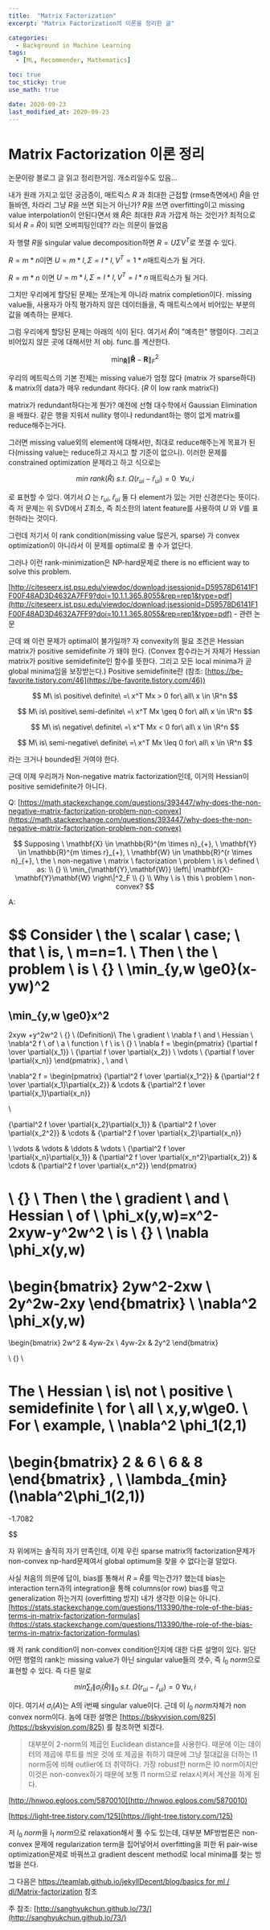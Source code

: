 ```yaml
---
title:  "Matrix Factorization"
excerpt: "Matrix Factorization의 이론을 정리한 글"

categories:
  - Background in Machine Learning
tags:
  - [ML, Recommender, Mathematics]

toc: true
toc_sticky: true
use_math: true 

date: 2020-09-23
last_modified_at: 2020-09-23
---
```


# Matrix Factorization 이론 정리

논문이랑 블로그 글 읽고 정리한거임. 개소리일수도 있음...

내가 원래 가지고 있던 궁금증이, 매트릭스 $R$ 과 최대한 근접할 (rmse측면에서) $\hat R$을 만들바엔, 차라리 그냥 $R$을 쓰면 되는거 아닌가?  $R$을 쓰면 overfitting이고 missing value interpolation이 안된다면서 왜 $\hat R$은 최대한 $R$과 가깝게 하는 것인가? 최적으로 되서 $R$ = $\hat R$이 되면 오버피팅인데?? 라는 의문이 들었음

자 행렬 $R$을 singular value decomposition하면 $R = U \Sigma V^T$로 쪼갤 수 있다.

$R=m*n$이면 $U=m*l, \Sigma=l*l, V^T = 1*n$매트릭스가 될 거다.

$R=m*n$ 이면 $U=m*l, \Sigma=l*l, V^T=l*n$ 매트릭스가 될 거다.

그치만 우리에게 할당된 문제는 쪼개는게 아니라 matrix completion이다. missing value들, 사용자가 아직 평가하지 않은 데이터들을, 즉 매트릭스에서 비어있는 부분의 값을 예측하는 문제다.

그럼 우리에게 할당된 문제는 아래의 식이 된다. 여기서 $\hat R$이 "예측한" 행렬이다. 그리고 비어있지 않은 곳에 대해서만 저 obj. func.를 계산한다.

$$
\min_{\mathbf{\hat{R}}} \left\|
\mathbf{\hat{R}}-\mathbf{R}
\right\|^2_F
$$

우리의 메트릭스의 기본 전제는 missing value가 엄청 많다 (matrix 가 sparse하다) & matrix의 data가 매우 redundant 하다다.  ($R$ 이 low rank matrix다)

matrix가 redundant하다는게 뭔가? 예전에 선형 대수학에서 Gaussian Elimination을 배웠다. 같은 행을 지워서 nullity 행이나 redundant하는 행이 없게 matrix를 reduce해주는거다. 

그러면 missing value외의 element에 대해서만, 최대로 reduce해주는게 목표가 된다(missing value는 reduce하고 자시고 할 기준이 없으니). 이러한 문제를 constrained optimization 문제라고 하고 식으로는

$$
min \ rank(\hat{R}) \ s.t. \ 
\Omega(r_{ui}-\hat{r}_{ui}) =0 \ {} \ \forall u,i
$$

로 표현할 수 있다. 여기서 $\Omega$ 는 $r_{ui}, \ \hat r_{ui}$ 둘 다 element가 있는 거만 신경쓴다는 뜻이다. 즉 저 문제는 위 SVD에서 $\Sigma$최소, 즉 최소한의 latent feature를 사용하여 $U$ 와 $V$를 표현하라는 것이다.

그런데 저기서 이 rank condition(missing value 많은거, sparse) 가 convex optimization이 아니라서 이 문제를 optimal로 풀 수가 없단다. 

그러나 이런 rank-minimization은 NP-hard문제로 there is no efficient way to solve this problem.

[http://citeseerx.ist.psu.edu/viewdoc/download;jsessionid=D59578D6141F1F00F48AD3D4632A7FF9?doi=10.1.1.365.8055&rep=rep1&type=pdf](http://citeseerx.ist.psu.edu/viewdoc/download;jsessionid=D59578D6141F1F00F48AD3D4632A7FF9?doi=10.1.1.365.8055&rep=rep1&type=pdf) - 관련 논문

근데 왜 이런 문제가 optimal이 불가일까? 자 convexity의 필요 조건은 Hessian matrix가 positive semidefinite 가 돼야 한다. (Convex 함수라는거 자체가 Hessian matrix가 positive semidefinite인 함수를 뜻한다. 그리고 모든 local minima가 곧 global minima임을 보장받는다.)  Positive semidefinite란 (참조: [https://be-favorite.tistory.com/46](https://be-favorite.tistory.com/46))

$$
M\ is\ positive\ definite\ =\ x^T Mx > 0 for\ all\ x \in \R^n
$$

$$
M\ is\ positive\ semi-definite\ =\ x^T Mx \geq 0 for\ all\ x \in \R^n
$$

$$
M\ is\ negative\ definite\ =\ x^T Mx < 0 for\ all\ x \in \R^n
$$

$$
M\ is\ semi-negative\ definite\ =\ x^T Mx \leq 0 for\ all\ x \in \R^n
$$

라는 크거나 bounded된 거여야 한다.

근데 이제 우리꺼가 Non-negative matrix factorization인데, 이거의 Hessian이 positive semidefinite가 아니다.

Q: [https://math.stackexchange.com/questions/393447/why-does-the-non-negative-matrix-factorization-problem-non-convex](https://math.stackexchange.com/questions/393447/why-does-the-non-negative-matrix-factorization-problem-non-convex)

$$
Supposing \ 
\mathbf{X} \in \mathbb{R}^{m \times n}_{+}, \ 
\mathbf{Y} \in \mathbb{R}^{m \times r}_{+}, \ 
\mathbf{W} \in \mathbb{R}^{r \times n}_{+}, \ 
the \ non-negative \ matrix \ factorization \ problem \ is \ defined \ as: 
\\ {}
\\
\min_{\mathbf{Y},\mathbf{W}} \left\|
\mathbf{X}-\mathbf{Y}\mathbf{W}
\right\|^2_F
\\ {}
\\
Why \ is \ this \ problem \ non-convex?
$$

A:

$$
Consider \ the \ scalar \ case; \ that \ is, \ m=n=1. \ Then \ the \ problem \ is
\\ {}
\\
\min_{y,w \ge0}(x-yw)^2
=
\min_{y,w \ge0}x^2
-
2xyw
+y^2w^2
\\ {}
\\
(Definition)\ The \ gradient \ \nabla f \ and \ Hessian \ \nabla^2 f \ of \ a \ function \ f \ is
\\ {}
\\
\nabla f = 
\begin{pmatrix}
{\partial f \over \partial{x_1}}
\\
{\partial f \over \partial{x_2}}
\\
\vdots
\\
{\partial f \over \partial{x_n}}
\end{pmatrix}
,
 \ and \ 

\nabla^2 f = 
\begin{pmatrix}
{\partial^2 f \over \partial{x_1^2}}
&
{\partial^2 f \over \partial{x_1}\partial{x_2}}
&
\cdots
&
{\partial^2 f \over \partial{x_1}\partial{x_n}}

\\

{\partial^2 f \over \partial{x_2}\partial{x_1}}
&
{\partial^2 f \over \partial{x_2^2}}
&
\cdots
&
{\partial^2 f \over \partial{x_2}\partial{x_n}}

\\
\vdots  & \vdots  & \ddots & \vdots
\\
{\partial^2 f \over \partial{x_n}\partial{x_1}}
&
{\partial^2 f \over \partial{x_n^2}\partial{x_2}}
&
\cdots
&
{\partial^2 f \over \partial{x_n^2}}
\end{pmatrix}

\\ {}
\\
Then \ the \ gradient \ and \ Hessian \ of \ \phi_x(y,w)=x^2-2xyw-y^2w^2 \ is
\\ {}
\\
\nabla \phi_x(y,w)
=
\begin{bmatrix}
2yw^2-2xw \\
2y^2w-2xy
\end{bmatrix}
\\
\nabla^2 \phi_x(y,w)
=
\begin{bmatrix}
2w^2 & 4yw-2x \\
4yw-2x & 2y^2
\end{bmatrix}

\\ {}
\\

The \ Hessian \ is\ not \ positive \ semidefinite \ for \ all \ x,y,w\ge0. \ For \ example, \\
\nabla^2 \phi_1(2,1)
=
\begin{bmatrix}
2 & 6 \\
6 & 8
\end{bmatrix}
,
 \ 
\lambda_{min}(\nabla^2\phi_1(2,1))
=
-1.7082

$$

자 위에꺼는 솔직히 자기 만족인데, 이제 우린 sparse matrix의 factorization문제가 non-convex np-hard문제여서 global optimum을 찾을 수 없다는걸 알았다.

사실 처음의 의문에 답이, bias를 통해서 $R$ = $\hat R$를 막는건가? 했는데 bias는 interaction tern과의 integration을 통해 columns(or row) bias를 막고 generalization 하는거지 (overfitting 방지) 내가 생각한 이유는 아니다. [https://stats.stackexchange.com/questions/113390/the-role-of-the-bias-terms-in-matrix-factorization-formulas](https://stats.stackexchange.com/questions/113390/the-role-of-the-bias-terms-in-matrix-factorization-formulas)

왜 저 rank condition이 non-convex condition인지에 대한 다른 설명이 있다. 일단 어떤 행렬의 rank는 missing value가 아닌 singular value들의 갯수, 즉 $l_0 \ norm$으로 표현할 수 있다. 즉 다른 말로

$$
min \sum_l \| \sigma_l (\hat R) \|_0 \ s.t.\ \Omega (r_{ui} - \hat r_{ui}) = 0 \ \forall u,i
$$

이다. 여기서 $\sigma_i(A)$는 A의 i번째 singular value이다. 근데 이 $l_0 \ norm$자체가 non convex norm이다. 놈에 대한 설명은 [https://bskyvision.com/825](https://bskyvision.com/825) 를 참조하면 되겠다. 

> 대부분이 2-norm의 제곱인 Euclidean distance를 사용한다. 때문에 이는 데이터의 제곱에 루트를 씌운 것에 또 제곱을 취하기 떄문에 그냥 절대값을 더하는 l1 norm등에 비해 outlier에 더 취약하다. 가장 robust한 norm은 l0 norm이지만 이것은 non-convex하기 때문에 보통 l1 norm으로 relax시켜서 계산을 하게 된다.
> 

[http://hnwoo.egloos.com/5870010](http://hnwoo.egloos.com/5870010)

[https://light-tree.tistory.com/125](https://light-tree.tistory.com/125)

저 $l_0 \ norm$을 $l_1 \ norm$으로 relaxation해서 풀 수도 있는데, 대부분 MF방법론은 non-convex 문제에 regularization term을 집어넣어서 overfitting을 피한 뒤 pair-wise optimization문제로 바꿔쓰고 gradient descent method로 local minima를 찾는 방법을 쓴다.

그 다음은 [https://teamlab.github.io/jekyllDecent/blog/basics for ml / dl/Matrix-factorization](https://teamlab.github.io/jekyllDecent/blog/basics%20for%20ml%20/%20dl/Matrix-factorization) 참조

주 참조: [http://sanghyukchun.github.io/73/](http://sanghyukchun.github.io/73/)